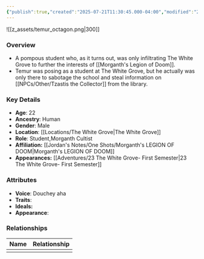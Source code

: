 ```yaml
---
{"publish":true,"created":"2025-07-21T11:30:45.000-04:00","modified":"2025-09-24T08:04:24.622-04:00","published":"2025-09-24T08:04:24.622-04:00","cssclasses":"","Age":"22","Ancestry":"Human","Gender":"Male","Location":["[[Locations/The White Grove]]"],"Role":["Student","Morganth Cultist"],"Affiliation":["[[Jordan's Notes/One Shots/Morganth's LEGION OF DOOM]]"],"Appearances":["[[23 The White Grove- First Semester]]"]}
---
```



![[z_assets/temur_octagon.png|300]]

### Overview
- A pompous student who, as it turns out, was only infiltrating The White Grove to further the interests of [[Morganth's Legion of Doom]].
- Temur was posing as a student at The White Grove, but he actually was only there to sabotage the school and steal information on [[NPCs/Other/Tzastis the Collector]] from the library.

### Key Details
- **Age**: 22
- **Ancestry**: Human
- **Gender**: Male
- **Location**: [[Locations/The White Grove\|The White Grove]]
- **Role**: Student,Morganth Cultist
- **Affiliation:** [[Jordan's Notes/One Shots/Morganth's LEGION OF DOOM\|Morganth's LEGION OF DOOM]]
- **Appearances:** [[Adventures/23 The White Grove- First Semester\|23 The White Grove- First Semester]]

### Attributes
- **Voice**: Douchey aha
- **Traits**: 
- **Ideals:** 
- **Appearance**:

### Relationships

| Name | Relationship |
| ---- | ------------ |
|      |              |

